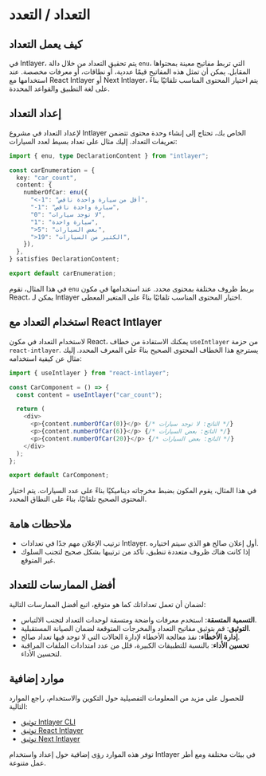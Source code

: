 # التعداد / التعدد

## كيف يعمل التعداد

في Intlayer، يتم تحقيق التعداد من خلال دالة `enu`، التي تربط مفاتيح معينة بمحتواها المقابل. يمكن أن تمثل هذه المفاتيح قيمًا عددية، أو نطاقات، أو معرفات مخصصة. عند استخدامها مع React Intlayer أو Next Intlayer، يتم اختيار المحتوى المناسب تلقائيًا بناءً على لغة التطبيق والقواعد المحددة.

## إعداد التعداد

لإعداد التعداد في مشروع Intlayer الخاص بك، تحتاج إلى إنشاء وحدة محتوى تتضمن تعريفات التعداد. إليك مثال على تعداد بسيط لعدد السيارات:

```typescript
import { enu, type DeclarationContent } from "intlayer";

const carEnumeration = {
  key: "car_count",
  content: {
    numberOfCar: enu({
      "<-1": "أقل من سيارة واحدة ناقص",
      "-1": "سيارة واحدة ناقص",
      "0": "لا توجد سيارات",
      "1": "سيارة واحدة",
      ">5": "بعض السيارات",
      ">19": "الكثير من السيارات",
    }),
  },
} satisfies DeclarationContent;

export default carEnumeration;
```

في هذا المثال، تقوم `enu` بربط ظروف مختلفة بمحتوى محدد. عند استخدامها في مكون React، يمكن لـ Intlayer اختيار المحتوى المناسب تلقائيًا بناءً على المتغير المعطى.

## استخدام التعداد مع React Intlayer

لاستخدام التعداد في مكون React، يمكنك الاستفادة من خطاف `useIntlayer` من حزمة `react-intlayer`. يسترجع هذا الخطاف المحتوى الصحيح بناءً على المعرف المحدد. إليك مثال عن كيفية استخدامه:

```javascript
import { useIntlayer } from "react-intlayer";

const CarComponent = () => {
  const content = useIntlayer("car_count");

  return (
    <div>
      <p>{content.numberOfCar(0)}</p> {/* الناتج: لا توجد سيارات */}
      <p>{content.numberOfCar(6)}</p> {/* الناتج: بعض السيارات */}
      <p>{content.numberOfCar(20)}</p> {/* الناتج: بعض السيارات */}
    </div>
  );
};

export default CarComponent;
```

في هذا المثال، يقوم المكون بضبط مخرجاته ديناميكيًا بناءً على عدد السيارات. يتم اختيار المحتوى الصحيح تلقائيًا، بناءً على النطاق المحدد.

## ملاحظات هامة

- ترتيب الإعلان مهم جدًا في تعدادات Intlayer. أول إعلان صالح هو الذي سيتم اختياره.
- إذا كانت هناك ظروف متعددة تنطبق، تأكد من ترتيبها بشكل صحيح لتجنب السلوك غير المتوقع.

## أفضل الممارسات للتعداد

لضمان أن تعمل تعداداتك كما هو متوقع، اتبع أفضل الممارسات التالية:

- **التسمية المتسقة**: استخدم معرفات واضحة ومتسقة لوحدات التعداد لتجنب الالتباس.
- **التوثيق**: قم بتوثيق مفاتيح التعداد والمخرجات المتوقعة لضمان الصيانة المستقبلية.
- **إدارة الأخطاء**: نفذ معالجة الأخطاء لإدارة الحالات التي لا توجد فيها تعداد صالح.
- **تحسين الأداء**: بالنسبة للتطبيقات الكبيرة، قلل من عدد امتدادات الملفات المراقبة لتحسين الأداء.

## موارد إضافية

للحصول على مزيد من المعلومات التفصيلية حول التكوين والاستخدام، راجع الموارد التالية:

- [توثيق Intlayer CLI](https://github.com/aymericzip/intlayer/blob/main/docs/ar/intlayer_cli.md)
- [توثيق React Intlayer](https://github.com/aymericzip/intlayer/blob/main/docs/ar/intlayer_with_create_react_app.md)
- [توثيق Next Intlayer](https://github.com/aymericzip/intlayer/blob/main/docs/ar/intlayer_with_nextjs_15.md)

توفر هذه الموارد رؤى إضافية حول إعداد واستخدام Intlayer في بيئات مختلفة ومع أطر عمل متنوعة.
